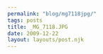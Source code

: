 ```yaml
---
permalink: "blog/mg7118jpg/"
tags: posts
title: _MG_7118.JPG
date: 2009-12-22
layout: layouts/post.njk
---
```


